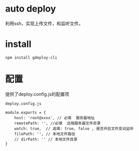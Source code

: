 # auto deploy
利用ssh，实现上传文件，和监听文件。

# install
```
npm install gdeploy-cli
``` 

# 配置
提供了deploy.config.js的配置项
```
deploy.config.js

module.exports = {
    host: 'root@xxxx', // 必填  服务器地址
    remotePath: '', //必填  远端服务器文件目录
    watch: true,  // 选填: true, false , 是否开启文件变动监听
    filePath: '', // 本地文件路径
    // dirPath: '' // 本地文件目录
}
```
